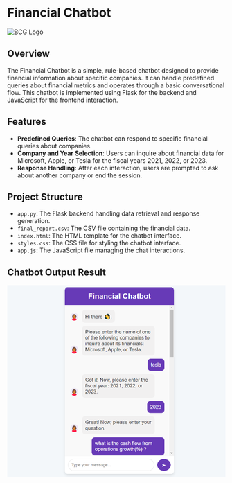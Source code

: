 # Financial Chatbot
![BCG Logo](https://media-publications.bcg.com/BCG_MONOGRAM.png)

## Overview

The Financial Chatbot is a simple, rule-based chatbot designed to provide financial information about specific companies. It can handle predefined queries about financial metrics and operates through a basic conversational flow. This chatbot is implemented using Flask for the backend and JavaScript for the frontend interaction.

## Features

- **Predefined Queries**: The chatbot can respond to specific financial queries about companies.
- **Company and Year Selection**: Users can inquire about financial data for Microsoft, Apple, or Tesla for the fiscal years 2021, 2022, or 2023.
- **Response Handling**: After each interaction, users are prompted to ask about another company or end the session.

## Project Structure

- `app.py`: The Flask backend handling data retrieval and response generation.
- `final_report.csv`: The CSV file containing the financial data.
- `index.html`: The HTML template for the chatbot interface.
- `styles.css`: The CSS file for styling the chatbot interface.
- `app.js`: The JavaScript file managing the chat interactions.

## Chatbot Output Result
![Alt text](https://github.com/GhaydaMal/BCG_GenAI_Job_Simulation/blob/main/chatbot.png)
